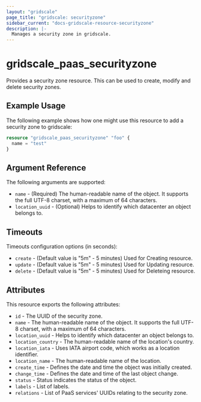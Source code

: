 ```yaml
---
layout: "gridscale"
page_title: "gridscale: securityzone"
sidebar_current: "docs-gridscale-resource-securityzone"
description: |-
  Manages a security zone in gridscale.
---
```


# gridscale_paas_securityzone

Provides a security zone resource. This can be used to create, modify and delete security zones. 

## Example Usage

The following example shows how one might use this resource to add a security zone to gridscale:

```terraform
resource "gridscale_paas_securityzone" "foo" {
  name = "test"
}
```

## Argument Reference

The following arguments are supported:

* `name` - (Required) The human-readable name of the object. It supports the full UTF-8 charset, with a maximum of 64 characters.
* `location_uuid` - (Optional) Helps to identify which datacenter an object belongs to.

## Timeouts

Timeouts configuration options (in seconds):

* `create` - (Default value is "5m" - 5 minutes) Used for Creating resource.
* `update` - (Default value is "5m" - 5 minutes) Used for Updating resource.
* `delete` - (Default value is "5m" - 5 minutes) Used for Deleteing resource.

## Attributes

This resource exports the following attributes:

* `id` - The UUID of the security zone.
* `name` - The human-readable name of the object. It supports the full UTF-8 charset, with a maximum of 64 characters.
* `location_uuid` - Helps to identify which datacenter an object belongs to.
* `location_country` - The human-readable name of the location's country.
* `location_iata` - Uses IATA airport code, which works as a location identifier.
* `location_name` - The human-readable name of the location.
* `create_time` - Defines the date and time the object was initially created.
* `change_time` - Defines the date and time of the last object change.
* `status` - Status indicates the status of the object.
* `labels` - List of labels.
* `relations` - List of PaaS services' UUIDs relating to the security zone.